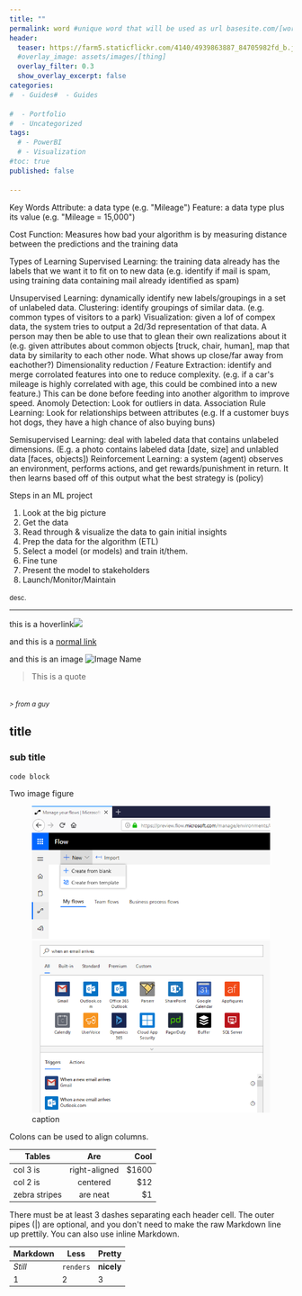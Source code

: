 ```yaml
---
title: ""
permalink: word #unique word that will be used as url basesite.com/[word]
header:
  teaser: https://farm5.staticflickr.com/4140/4939863887_84705982fd_b.jpg
  #overlay_image: assets/images/[thing]
  overlay_filter: 0.3
  show_overlay_excerpt: false
categories:
#  - Guides#  - Guides

#  - Portfolio
#  - Uncategorized
tags:
  # - PowerBI
  # - Visualization
#toc: true
published: false

---
```






Key Words
Attribute: a data type (e.g. "Mileage")
Feature: a data type plus its value (e.g. "Mileage = 15,000")


Cost Function: Measures how bad your algorithm is by measuring distance between the predictions and the training data

Types of Learning
Supervised Learning: the training data already has the labels that we want it to fit on to new data (e.g. identify if mail is spam, using training data containing mail already identified as spam)




Unsupervised Learning: dynamically identify new labels/groupings in a set of unlabeled data.
  Clustering: identify groupings of similar data. (e.g. common types of visitors to a park)
  Visualization: given a lof of compex data, the system tries to output a 2d/3d representation of that data. A person may then be able to use that to glean their own realizations about it (e.g. given attributes about common objects [truck, chair, human], map that data by similarity to each other node. What shows up close/far away from eachother?)
  Dimensionality reduction / Feature Extraction: identify and merge corrolated features into one to reduce complexity. (e.g. if a car's mileage is highly correlated with age, this could be combined into a new feature.) This can be done before feeding into another algorithm to improve speed.
  Anomoly Detection: Look for outliers in data.
  Association Rule Learning: Look for relationships between attributes (e.g. If a customer buys hot dogs, they have a high chance of also buying buns)

Semisupervised Learning: deal with labeled data that contains unlabeled dimensions. (E.g. a photo contains labeled data [date, size] and unlabled data [faces, objects])
Reinforcement Learning: a system (agent) observes an environment, performs actions, and get rewards/punishment in return. It then learns based off of this output what the best strategy is (policy)





Steps in an ML project
1. Look at the big picture
2. Get the data
3. Read through & visualize the data to gain initial insights
4. Prep the data for the algorithm (ETL)
5. Select a model (or models) and train it/them.
6. Fine tune
7. Present the model to stakeholders
8. Launch/Monitor/Maintain






<small>desc.</small>

<hr>


this is a <a class="thumbnail">hoverlink<span><img src="{{site.url}}{{site.baseurl}}/assets/reactionimages/mindblown.gif"><br></span></a>

and this is a [normal link](https://google.com)


and this is an image
![Image Name]({{site.url}}{{site.baseurl}}/assets/images/picfix_welcome.png)


> This is a quote
<br>
<small><cite>
> from a guy
</cite></small>

## title

### sub title



```
code block
```

Two image figure

<figure class="half">

<img src="../assets/images/Annotation 2019-03-12 100327.png">
<img src="../assets/images/Annotation 2019-03-12 100438.png">
<figcaption>caption </figcaption>
</figure>


Colons can be used to align columns.

| Tables        | Are           | Cool  |
| ------------- |:-------------:| -----:|
| col 3 is      | right-aligned | $1600 |
| col 2 is      | centered      |   $12 |
| zebra stripes | are neat      |    $1 |

There must be at least 3 dashes separating each header cell.
The outer pipes (|) are optional, and you don't need to make the
raw Markdown line up prettily. You can also use inline Markdown.

Markdown | Less | Pretty
--- | --- | ---
*Still* | `renders` | **nicely**
1 | 2 | 3
